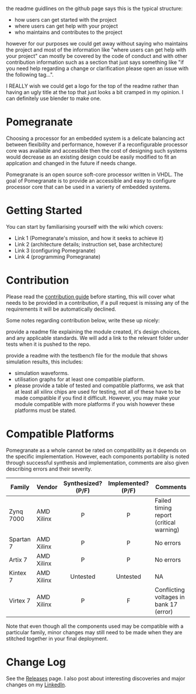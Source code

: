 the readme guidlines on the github page says this is the typical structure:
- how users can get started with the project
- where users can get help with your project
- who maintains and contributes to the project

however for our purposes we could get away without saying who maintains the project and most of the information like "where users can get help with your project" can mostly be covered by the code of conduct and with other contribution information such as a section that just says something like "if you need help regarding a change or clarification please open an issue with the following tag...".

I REALLY wish we could get a logo for the top of the readme rather than having an ugly title at the top that just looks a bit cramped in my opinion. I can definitely use blender to make one.

# Pomegranate
Choosing a processor for an embedded system is a delicate balancing act between flexibility and performance, however if a reconfigurable processor core was available and accessible then the cost of designing such systems would decrease as an existing design could be easily modified to fit an applcation and changed in the future if needs change.

Pomegranate is an open source soft-core processor written in VHDL. The goal of Pomegranate is to provide an accessible and easy to configure processor core that can be used in a varierty of embedded systems.

# Getting Started
You can start by familiarising yourself with the wiki which covers:
- Link 1 (Pomegranate's mission, and how it seeks to achieve it)
- Link 2 (architecture details; instruction set, base architecture)
- Link 3 (configuring Pomegranate)
- Link 4 (programming Pomegranate)

# Contribution
Please read the [contribution guide](https://github.com/Zachary-Pearce/Pomegranate/blob/main/.github/CONTRIBUTING.md) before starting, this will cover what needs to be provided in a contribution, if a pull request is missing any of the requirements it will be automatically declined.

Some notes regarding contribution below, write these up nicely:

provide a readme file explaining the module created, it's design choices, and any applicable standards. We will add a link to the relevant folder under tests when it is pushed to the repo.

provide a readme with the testbench file for the module that shows simulation results, this includes:
- simulation waveforms.
- utilisation graphs for at least one compatible platform.
- please provide a table of tested and compatible platforms, we ask that at least all xilinx chips are used for testing, not all of these have to be made compatible if you find it difficult. However, you may make your module compatible with more platforms if you wish however these platforms must be stated.

# Compatible Platforms
Pomegranate as a whole cannot be rated on compatibility as it depends on the specific implementation. However, each components portability is noted through successful synthesis and implementation, comments are also given describing errors and their severity.

| Family | Vendor | Synthesized? (P/F) | Implemented? (P/F) | Comments |
| --- | --- | :---: | :---: | --- |
| Zynq 7000 | AMD Xilinx | P | P | Failed timing report (critical warning) |
| Spartan 7 | AMD Xilinx | P | P | No errors |
| Artix 7 | AMD Xilinx | P | P | No errors |
| Kintex 7 | AMD Xilinx | Untested | Untested | NA |
| Virtex 7 | AMD Xilinx | P | F | Conflicting voltages in bank 17 (error) |

Note that even though all the components used may be compatible with a particular family, minor changes may still need to be made when they are stitched together in your final deployment.

# Change Log
See the [Releases](https://github.com/Zachary-Pearce/Pomegranate/releases/) page. I also post about interesting discoveries and major changes on my [LinkedIn](https://www.linkedin.com/in/zachary-pearce-231307243/).
